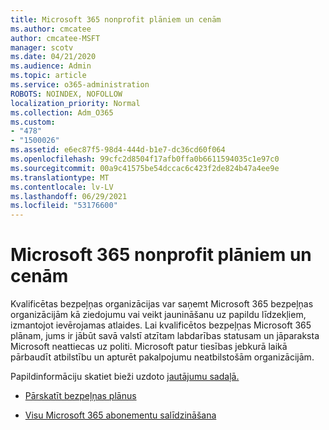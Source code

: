```yaml
---
title: Microsoft 365 nonprofit plāniem un cenām
ms.author: cmcatee
author: cmcatee-MSFT
manager: scotv
ms.date: 04/21/2020
ms.audience: Admin
ms.topic: article
ms.service: o365-administration
ROBOTS: NOINDEX, NOFOLLOW
localization_priority: Normal
ms.collection: Adm_O365
ms.custom:
- "478"
- "1500026"
ms.assetid: e6ec87f5-98d4-444d-b1e7-dc36cd60f064
ms.openlocfilehash: 99cfc2d8504f17afb0ffa0b6611594035c1e97c0
ms.sourcegitcommit: 00a9c41575be54dccac6c423f2de824b47a4ee9e
ms.translationtype: MT
ms.contentlocale: lv-LV
ms.lasthandoff: 06/29/2021
ms.locfileid: "53176600"
---
```

# <a name="microsoft-365-for-nonprofit-plans-and-pricing"></a>Microsoft 365 nonprofit plāniem un cenām

Kvalificētas bezpeļņas organizācijas var saņemt Microsoft 365 bezpeļņas organizācijām kā ziedojumu vai veikt jaunināšanu uz papildu līdzekļiem, izmantojot ievērojamas atlaides. Lai kvalificētos bezpeļņas Microsoft 365 plānam, jums [](https://go.microsoft.com/fwlink/p/?LinkID=330253) ir jābūt savā valstī atzītam labdarības statusam un jāparaksta Microsoft neattiecas uz politi. Microsoft patur tiesības jebkurā laikā pārbaudīt atbilstību un apturēt pakalpojumu neatbilstošām organizācijām.
  
Papildinformāciju skatiet bieži uzdoto [jautājumu sadaļā.](https://products.office.com/nonprofit/office-365-nonprofit)
  
- [Pārskatīt bezpeļņas plānus](https://products.office.com/nonprofit/office-365-nonprofit-plans-and-pricing?tab=1)

- [Visu Microsoft 365 abonementu salīdzināšana](https://products.office.com/business/compare-more-office-365-for-business-plans)